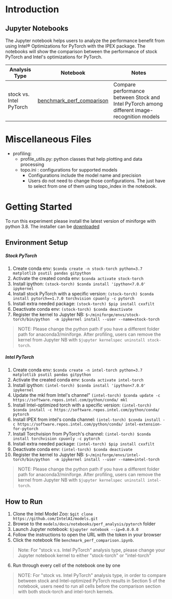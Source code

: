 # Introduction
## Jupyter Notebooks 
 
The Jupyter notebook helps users to analyze the performance benefit from using Intel® Optimizations for PyTorch with the IPEX package. The notebooks will show the comparison between the performance of stock PyTorch and Intel's optimizations for PyTorch.
  

| Analysis Type | Notebook | Notes|
| ------ | ------ | ------ |
|stock vs. Intel PyTorch | [benchmark_perf_comparison](benchmark_perf_comparison.ipynb)  | Compare performance between Stock and Intel PyTorch among different image-recognition models  |

# Miscellaneous Files
* profiling: 
  * profile_utils.py: python classes that help plotting and data processing
  * topo.ini : configurations for supported models
    * Configurations include the model name and precision
    * Users do not need to change those configurations. The just have to select from one of them using topo_index in the notebook.

# Getting Started
To run this experiment please install the latest version of miniforge with python 3.8. The installer can be [downloaded](https://github.com/conda-forge/miniforge/releases/latest/download/Miniforge3-Linux-x86_64.sh)
## Environment Setup

##### Stock PyTorch 

1. Create conda env: `$conda create -n stock-torch python=3.7 matplotlib psutil pandas gitpython`
2. Activate the created conda env: `$conda activate stock-torch`
3. Install ipython: `(stock-torch) $conda install 'ipython<7.0.0' ipykernel`
3. Install stock PyTorch with a specific version: `(stock-torch) $conda install pytorch==1.7.0 torchvision cpuonly -c pytorch`
4. Install extra needed package: `(stock-torch) $pip install cxxfilt`
5. Deactivate conda env: `(stock-torch) $conda deactivate`
6. Register the kernel to Jupyter NB: `$~/miniforge/envs/stock-torch/bin/python  -m ipykernel install --user --name=stock-torch`

> NOTE: Please change the python path if you have a different folder path for anaconda3/miniforge. 
  After profiling, users can remove the kernel from Jupyter NB with `$jupyter kernelspec uninstall stock-torch`.

##### Intel PyTorch 

1. Create conda env: `$conda create -n intel-torch python=3.7 matplotlib psutil pandas gitpython`
2. Activate the created conda env: `$conda activate intel-torch`
3. Install ipython: `(intel-torch) $conda install 'ipython<7.0.0' ipykernel`
4. Update the mkl from Intel's channel" `(intel-torch) $conda update -c https://software.repos.intel.com/python/conda/ mkl`
5. Install Intel-optimized torch with a specific version: `(intel-torch) $conda install -c https://software.repos.intel.com/python/conda/ pytorch`
6. Install IPEX from intel's conda channel: `(intel-torch) $conda install -c https://software.repos.intel.com/python/conda/ intel-extension-for-pytorch`
7. Install Torchvision from PyTorch's channel: `(intel-torch) $conda install torchvision cpuonly -c pytorch`
8. Install extra needed package: `(intel-torch) $pip install cxxfilt`
9. Deactivate conda env: `(intel-torch) $conda deactivate`
10. Register the kernel to Jupyter NB: `$~/miniforge/envs/intel-torch/bin/python  -m ipykernel install --user --name=intel-torch`

> NOTE: Please change the python path if you have a different folder path for anaconda3/miniforge. 
  After profiling, users can remove the kernel from Jupyter NB with `$jupyter kernelspec uninstall intel-torch`.

## How to Run

1. Clone the Intel Model Zoo: `$git clone https://github.com/IntelAI/models.git`
2. Browse to the `models/docs/notebooks/perf_analysis/pytorch` folder
3. Launch Jupyter notebook: `$jupyter notebook --ip=0.0.0.0`
4. Follow the instructions to open the URL with the token in your browser
5. Click the notebook file `benchmark_perf_comparison.ipynb`.

> Note: For "stock v.s. Intel PyTorch" analysis type, please change your Jupyter notebook kernel to either "stock-torch" or "intel-torch"

6. Run through every cell of the notebook one by one

> NOTE: For "stock vs. Intel PyTorch" analysis type, in order to compare between stock and Intel-optimized PyTorch results in Section 5 of the notebook, users need to run all cells before the comparison section with both stock-torch and intel-torch kernels. 
